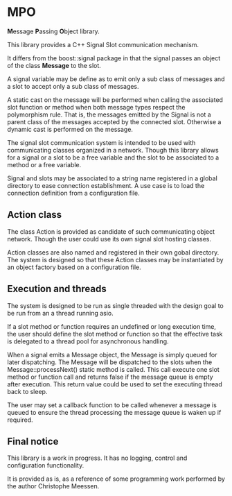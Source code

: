 MPO
===

**M**essage **P**assing **O**bject library.

This library provides a C++ Signal Slot communication mechanism. 

It differs from the boost::signal package in that the signal passes an object of the class **Message** to the slot.

A signal variable may be define as to emit only a sub class of messages and a slot to accept only a sub class of messages. 

A static cast on the message will be performed when calling the associated slot function or method when both message types respect the polymorphism rule. That is, the messages emitted by the Signal is not a parent class of the messages accepted by the connected slot. Otherwise a dynamic cast is performed on the message. 

The signal slot communication system is intended to be used with communicating classes organized in a network. Though this library allows for a signal or a slot to be a free variable and the slot to be associated to a method or a free variable. 

Signal and slots may be associated to a string name registered in a global directory to ease connection establishment. A use case is to load the connection definition from a configuration file. 

Action class
------------

The class Action is provided as candidate of such communicating object network. Though the user could use its own signal slot hosting classes.

Action classes are also named and registered in their own gobal directory. The system is designed so that these Action classes may be instantiated by an object factory based on a configuration file.

Execution and threads
---------------------

The system is designed to be run as single threaded with the design goal to be run from an a thread running asio.

If a slot method or function requires an undefined or long execution time, the user should define the slot method or function so that the effective task is delegated to a thread pool for asynchronous handling.

When a signal emits a Message object, the Message is simply queued for later dispatching. The Message will be dispatched to the slots when the Message::processNext() static method is called. 
This call execute one slot method or function call and returns false if the message queue is empty after execution. This return value could be used to set the executing thread back to sleep. 

The user may set a callback function to be called whenever a message is queued to ensure the thread processing the message queue is waken up if required.

Final notice
------------

This library is a work in progress. It has no logging, control and configuration functionality. 

It is provided as is, as a reference of some programming work performed by the author Christophe Meessen. 
